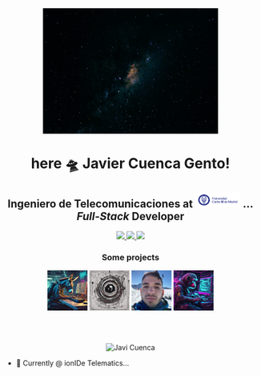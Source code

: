 <div align="center">
    <img align="center" width="350" height="250" alt="Logo" src="./public/wallpaper.jpg" />
    <h1 align="center">here 🛸 Javier Cuenca Gento!</h1>
</div>

<h2 align="center"><b>Ingeniero de Telecomunicaciones</b> at <span>
    <a href="https://www.uc3m.es/Inicio"><img src="./public/uc3m.jpg" alt="University Logo" width="90" height="30" /></a>
</span>... <i>Full-Stack</i> Developer </h3>

<p align="center">
  <a href= "https://www.linkedin.com/in/jcuencagento/">
    <img src="https://img.icons8.com/material-outlined/30/689d6a/linkedin.png"/>
  </a>
  <a href= "https://github.com/jcuencagento/portfolio">
    <img src="https://img.icons8.com/material-outlined/30/689d6a/geography.png"/>
  </a>
  <a href="mailto:jcuencagento@gmail.com">
    <img src="https://img.icons8.com/material-outlined/30/689d6a/email.png"/>
  </a>
</p>

<div align="center">
    <h3 align="center">Some projects</h3>
    <div align="center">
        <a href="https://github.com/jcuencagento/donkey-code"><img src="./public/donkey-code.png" width="80" height="80" alt="button-donkey-code" /></a>
        <a href="https://github.com/jcuencagento/compc-vision"><img src="./public/compc.png" width="80" height="80" alt="button-compc" /></a>
        <a href="https://github.com/jcuencagento/portfolio"><img src="./public/Nieve.jpg" width="80" height="80" alt="button-personality" /></a>
        <a href="https://github.com/jcuencagento/code-me-fast"><img src="./public/monke_programmer.png" width="80" height="80" alt="button-code-me-fast" /></a>
    </div>
</div>


<br></br>

<!-- Profile Views -->
<p align="center"> <img src="https://komarev.com/ghpvc/?username=jcuencagento" alt="Javi Cuenca" /> </p>

- 🔭 Currently @ ionIDe Telematics...
